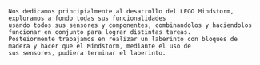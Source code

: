 	Nos dedicamos principialmente al desarrollo del LEGO Mindstorm, exploramos a fondo todas sus funcionalidades 
	usando todos sus sensores y componentes, combinandolos y haciendolos funcionar en conjunto para lograr distintas tareas.
	Posteiormente trabajamos en realizar un laberinto con bloques de madera y hacer que el Mindstorm, mediante el uso de 
	sus sensores, pudiera terminar el laberinto.
